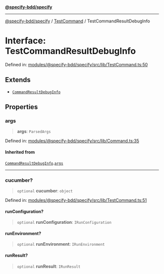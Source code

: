 [**@specify-bdd/specify**](../../README.md)

***

[@specify-bdd/specify](../../modules.md) / [TestCommand](../README.md) / TestCommandResultDebugInfo

# Interface: TestCommandResultDebugInfo

Defined in: [modules/@specify-bdd/specify/src/lib/TestCommand.ts:50](https://github.com/specify-bdd/specify-core/blob/f886d17f9d8689640b41a37f683750a408f0c53c/modules/@specify-bdd/specify/src/lib/TestCommand.ts#L50)

## Extends

- [`CommandResultDebugInfo`](../../Command/interfaces/CommandResultDebugInfo.md)

## Properties

### args

> **args**: `ParsedArgs`

Defined in: [modules/@specify-bdd/specify/src/lib/Command.ts:35](https://github.com/specify-bdd/specify-core/blob/f886d17f9d8689640b41a37f683750a408f0c53c/modules/@specify-bdd/specify/src/lib/Command.ts#L35)

#### Inherited from

[`CommandResultDebugInfo`](../../Command/interfaces/CommandResultDebugInfo.md).[`args`](../../Command/interfaces/CommandResultDebugInfo.md#args)

***

### cucumber?

> `optional` **cucumber**: `object`

Defined in: [modules/@specify-bdd/specify/src/lib/TestCommand.ts:51](https://github.com/specify-bdd/specify-core/blob/f886d17f9d8689640b41a37f683750a408f0c53c/modules/@specify-bdd/specify/src/lib/TestCommand.ts#L51)

#### runConfiguration?

> `optional` **runConfiguration**: `IRunConfiguration`

#### runEnvironment?

> `optional` **runEnvironment**: `IRunEnvironment`

#### runResult?

> `optional` **runResult**: `IRunResult`
